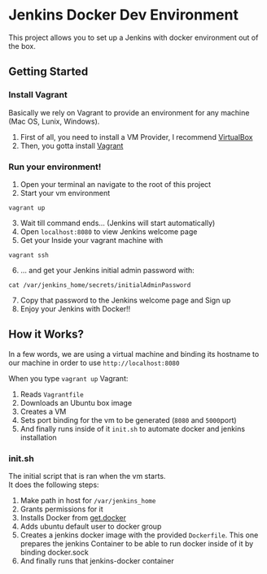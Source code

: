 # Jenkins Docker Dev Environment
This project allows you to set up a Jenkins with docker environment out of the box.

## Getting Started

### Install Vagrant
Basically we rely on Vagrant to provide an environment for any machine (Mac OS, Lunix, Windows).

1. First of all, you need to install a VM Provider, I recommend [VirtualBox](https://www.virtualbox.org/)
2. Then, you gotta install [Vagrant](https://www.vagrantup.com/)

### Run your environment!
1. Open your terminal an navigate to the root of this project
2. Start your vm environment
```
vagrant up
```
3. Wait till command ends... (Jenkins will start automatically)
4. Open ``localhost:8080`` to view Jenkins welcome page
5. Get your Inside your vagrant machine with
```
vagrant ssh
```
6. ... and get your Jenkins initial admin password with:
```
cat /var/jenkins_home/secrets/initialAdminPassword 
```
7. Copy that password to the Jenkins welcome page and Sign up
6. Enjoy your Jenkins with Docker!!


## How it Works?
In a few words, we are using a virtual machine and binding its hostname to our machine in order to use `http://localhost:8080`

When you type `vagrant up` Vagrant:
1. Reads `Vagrantfile`
2. Downloads an Ubuntu box image
3. Creates a VM
4. Sets port binding for the vm to be generated (`8080` and `5000`port)
5. And finally runs inside of it `init.sh` to automate docker and jenkins installation


### init.sh
The initial script that is ran when the vm starts.   
It does the following steps:

1. Make path in host for `/var/jenkins_home`
2. Grants permissions for it
3. Installs Docker from [get.docker](http://get.docker.com)
4. Adds ubuntu default user to docker group
5. Creates a jenkins docker image with the provided `Dockerfile`. This one prepares the jenkins Container to be able to run docker inside of it by binding docker.sock
6. And finally runs that jenkins-docker container
